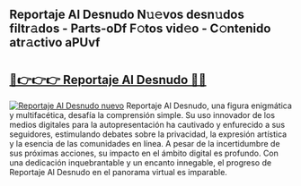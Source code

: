 ## Reportaje Al Desnudo N𝚞𝚎vos desn𝚞dos filtr𝚊dos - Parts-oDf F𝚘tos vid𝚎o - C𝚘ntenido atr𝚊ctivo aPUvf

# <h2><a href="http://mbcn6c.tromn.icu/?c=Reportaje+Al+Desnudo">🔗👉👉👉 Reportaje Al Desnudo 🔗🔗</a></h2>

[![Reportaje Al Desnudo nuevo](https://i.imgur.com/pEAQMta.gif)](http://mbcn6c.tromn.icu/?c=Reportaje+Al+Desnudo)
Reportaje Al Desnudo, una figura enigmática y multifacética, desafía la comprensión simple. Su uso innovador de los medios digitales para la autopresentación ha cautivado y enfurecido a sus seguidores, estimulando debates sobre la privacidad, la expresión artística y la esencia de las comunidades en línea. A pesar de la incertidumbre de sus próximas acciones, su impacto en el ámbito digital es profundo. Con una dedicación inquebrantable y un encanto innegable, el progreso de Reportaje Al Desnudo en el panorama virtual es imparable.
